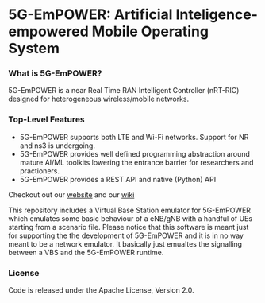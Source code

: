 5G-EmPOWER: Artificial Inteligence-empowered Mobile Operating System
====================================================================

### What is 5G-EmPOWER?
5G-EmPOWER is a near Real Time RAN Intelligent Controller (nRT-RIC) designed for heterogeneous wireless/mobile networks.

### Top-Level Features
* 5G-EmPOWER supports both LTE and Wi-Fi networks. Support for NR and ns3 is undergoing.
* 5G-EmPOWER provides well defined programming abstraction around mature AI/ML toolkits lowering the entrance barrier for researchers and practioners.
* 5G-EmPOWER provides a REST API and native (Python) API

Checkout out our [website](http://5g-empower.io/) and our [wiki](https://github.com/5g-empower/5g-empower.github.io/wiki)

This repository includes a Virtual Base Station emulator for 5G-EmPOWER which emulates some basic behaviour of a eNB/gNB with a handful of UEs starting from a scenario file. Please notice that this software is meant just for supporting the the development of 5G-EmPOWER and it is in no way meant to be a network emulator. It basically just emualtes the signalling between a VBS and the 5G-EmPOWER runtime.

### License
Code is released under the Apache License, Version 2.0.
